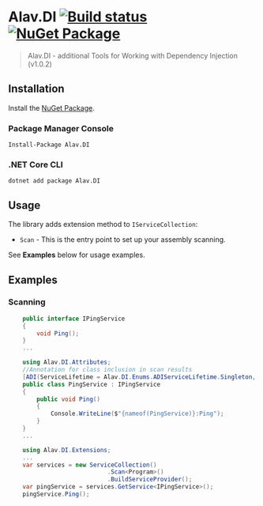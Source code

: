 ﻿# Alav.DI [![Build status](https://ci.appveyor.com/api/projects/status/vamv8y7w2lyu7wc3?svg=true)](https://ci.appveyor.com/project/GebekovAS/alav-di) [![NuGet Package](https://img.shields.io/nuget/v/Alav.DI.svg)](https://www.nuget.org/packages/Alav.DI)

> Alav.DI - additional Tools for Working with Dependency Injection (v1.0.2)

## Installation

Install the [NuGet Package](https://www.nuget.org/packages/Alav.DI).

### Package Manager Console

```
Install-Package Alav.DI
```

### .NET Core CLI

```
dotnet add package Alav.DI
```

## Usage

The library adds extension method to `IServiceCollection`:

* `Scan` - This is the entry point to set up your assembly scanning.

See **Examples** below for usage examples.

## Examples

### Scanning

```csharp
    public interface IPingService
    {
        void Ping();
    }
    ...

    using Alav.DI.Attributes;
    //Annotation for class inclusion in scan results
    [ADI(ServiceLifetime = Alav.DI.Enums.ADIServiceLifetime.Singleton, Interface = typeof(IPingService))]
    public class PingService : IPingService
    {
        public void Ping()
        {
            Console.WriteLine($"{nameof(PingService)}:Ping");
        }
    }
    ...

    using Alav.DI.Extensions;
    ...
    var services = new ServiceCollection()
                            .Scan<Program>()
                            .BuildServiceProvider();
    var pingService = services.GetService<IPingService>();
    pingService.Ping();
```
